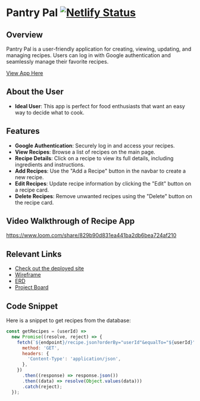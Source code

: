 # Pantry Pal [![Netlify Status](https://api.netlify.com/api/v1/badges/5b475e36-dac6-4812-b22b-6501d97db6e0/deploy-status)](https://app.netlify.com/sites/caseys-pantry-pal/deploys)

## Overview
Pantry Pal is a user-friendly application for creating, viewing, updating, and managing recipes. Users can log in with Google authentication and seamlessly manage their favorite recipes.

[View App Here](https://caseys-pantry-pal.netlify.app/)

## About the User <!-- This is a scaled down user persona -->
- **Ideal User**: This app is perfect for food enthusiasts that want an easy way to decide what to cook.

## Features <!-- List your app features using bullets! Do NOT use a paragraph. No one will read that! -->
- **Google Authentication**: Securely log in and access your recipes.
- **View Recipes**: Browse a list of recipes on the main page.
- **Recipe Details**: Click on a recipe to view its full details, including ingredients and instructions.
- **Add Recipes**: Use the "Add a Recipe" button in the navbar to create a new recipe.
- **Edit Recipes**: Update recipe information by clicking the "Edit" button on a recipe card.
- **Delete Recipes**: Remove unwanted recipes using the "Delete" button on the recipe card.

## Video Walkthrough of Recipe App <!-- A loom link is sufficient -->
https://www.loom.com/share/829b90d831ea441ba2db6bea724af210

## Relevant Links <!-- Link to all the things that are required outside of the ones that have their own section -->
- [Check out the deployed site](https://caseys-pantry-pal.netlify.app/)
- [Wireframe](https://www.dropbox.com/scl/fi/o6st4gwnk7b3hkuld1rjj/pantrypalwireframe.drawio.png?rlkey=ppib5cfjbqorta9s0rot98isy&st=ikmwx6wn&dl=0)
- [ERD](https://dbdiagram.io/d/Pantry_Pal-673516d9e9daa85aca5e5063)
- [Project Board](https://github.com/users/dinnerdoggy/projects/1/views/1)

## Code Snippet <!-- OPTIONAL, but doesn't hurt -->
Here is a snippet to get recipes from the database:
```javascript
const getRecipes = (userId) =>
  new Promise((resolve, reject) => {
    fetch(`${endpoint}/recipe.json?orderBy="userId"&equalTo="${userId}"`, {
      method: 'GET',
      headers: {
        'Content-Type': 'application/json',
      },
    })
      .then((response) => response.json())
      .then((data) => resolve(Object.values(data)))
      .catch(reject);
  });
